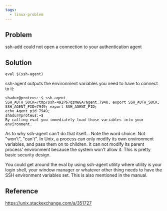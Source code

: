 ```yaml
---
tags:
  - linux-problem
---
```

## Problem

ssh-add could not open a connection to your authentication agent

## Solution

`eval $(ssh-agent)`

ssh-agent outputs the environment variables you need to have to connect to it:

```
shadur@proteus:~$ ssh-agent
SSH_AUTH_SOCK=/tmp/ssh-492P67qzMeGA/agent.7948; export SSH_AUTH_SOCK;
SSH_AGENT_PID=7949; export SSH_AGENT_PID;
echo Agent pid 7949;
shadur@proteus:~$
By calling eval you immediately load those variables into your environment.
```

As to why ssh-agent can't do that itself... Note the word choice. Not "won't", "can't". In Unix, a process can only modify its own environment variables, and pass them on to children. It can not modify its parent process' environment because the system won't allow it. This is pretty basic security design.

You could get around the eval by using ssh-agent utility where utility is your login shell, your window manager or whatever other thing needs to have the SSH environment variables set. This is also mentioned in the manual.

## Reference

https://unix.stackexchange.com/a/351727
